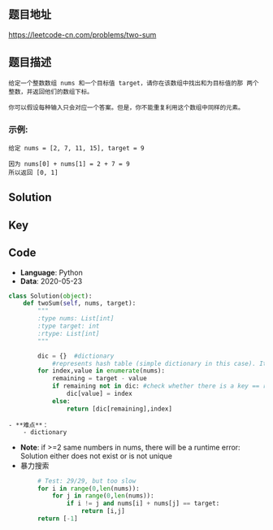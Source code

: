 ## 题目地址
https://leetcode-cn.com/problems/two-sum

## 题目描述
```
给定一个整数数组 nums 和一个目标值 target，请你在该数组中找出和为目标值的那 两个 整数，并返回他们的数组下标。

你可以假设每种输入只会对应一个答案。但是，你不能重复利用这个数组中同样的元素。
```

### 示例:
```
给定 nums = [2, 7, 11, 15], target = 9

因为 nums[0] + nums[1] = 2 + 7 = 9
所以返回 [0, 1]
```

## Solution

## Key

## Code
- **Language**: Python
- **Data**: 2020-05-23
```python
class Solution(object):
    def twoSum(self, nums, target):
        """
        :type nums: List[int]
        :type target: int
        :rtype: List[int]
        """

        dic = {}  #dictionary
            #represents hash table (simple dictionary in this case). Its purpose is to store numbers mapped to their respective indices in the nums array which allows for direct lookup.
        for index,value in enumerate(nums):
            remaining = target - value
            if remaining not in dic: #check whether there is a key == remaining
                dic[value] = index
            else:
                return [dic[remaining],index]
```
    - **难点**： 
        - dictionary

- **Note**: if >=2 same numbers in nums, there will be a runtime error: Solution either does not exist or is not unique
- 暴力搜索
  
``` python
        # Test: 29/29, but too slow
        for i in range(0,len(nums)):
            for j in range(0,len(nums)):
                if i != j and nums[i] + nums[j] == target:
                    return [i,j]
        return [-1]
```
